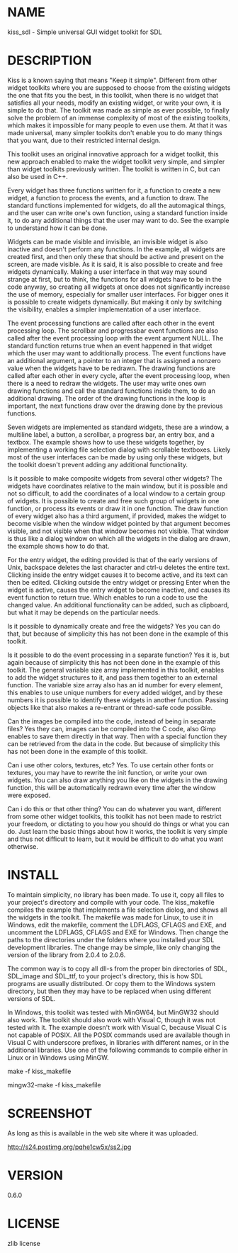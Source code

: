 NAME
====

kiss_sdl - Simple universal GUI widget toolkit for SDL


DESCRIPTION
===========

Kiss is a known saying that means "Keep it simple". Different from
other widget toolkits where you are supposed to choose from the existing
widgets the one that fits you the best, in this toolkit, when there is
no widget that satisfies all your needs, modify an existing widget, or
write your own, it is simple to do that. The toolkit was made as simple
as ever possible, to finally solve the problem of an immense complexity
of most of the existing toolkits, which makes it impossible for many
people to even use them. At that it was made universal, many simpler
toolkits don't enable you to do many things that you want, due to their
restricted internal design.

This toolkit uses an original innovative approach for a widget toolkit,
this new approach enabled to make the widget toolkit very simple, and
simpler than widget toolkits previously written. The toolkit is written
in C, but can also be used in C++.

Every widget has three functions written for it, a function to create a
new widget, a function to process the events, and a function to draw. The
standard functions implemented for widgets, do all the automagical
things, and the user can write one's own function, using a standard
function inside it, to do any additional things that the user may want
to do. See the example to understand how it can be done.

Widgets can be made visible and invisible, an invisible widget is
also inactive and doesn't perform any functions. In the example, all
widgets are created first, and then only these that should be active
and present on the screen, are made visible. As it is said, it is also
possible to create and free widgets dynamically. Making a user interface
in that way may sound strange at first, but to think, the functions
for all widgets have to be in the code anyway, so creating all widgets
at once does not significantly increase the use of memory, especially
for smaller user interfaces. For bigger ones it is possible to create
widgets dynamically. But making it only by switching the visibility,
enables a simpler implementation of a user interface.

The event processing functions are called after each other in the event
processing loop. The scrollbar and progressbar event functions are also
called after the event processing loop with the event argument NULL. The
standard function returns true when an event happened in that widget
which the user may want to additionally process. The event functions
have an additional argument, a pointer to an integer that is assigned a
nonzero value when the widgets have to be redrawn. The drawing functions
are called after each other in every cycle, after the event processing
loop, when there is a need to redraw the widgets. The user may write
ones own drawing functions and call the standard functions inside them,
to do an additional drawing. The order of the drawing functions in the
loop is important, the next functions draw over the drawing done by the
previous functions.

Seven widgets are implemented as standard widgets, these are a window,
a multiline label, a button, a scrollbar, a progress bar, an entry box,
and a textbox. The example shows how to use these widgets together,
by implementing a working file selection dialog with scrollable
textboxes. Likely most of the user interfaces can be made by using only
these widgets, but the toolkit doesn't prevent adding any additional
functionality.

Is it possible to make composite widgets from several other widgets? The
widgets have coordinates relative to the main window, but it is possible
and not so difficult, to add the coordinates of a local window to a
certain group of widgets. It is possible to create and free such group
of widgets in one function, or process its events or draw it in one
function. The draw function of every widget also has a third argument,
if provided, makes the widget to become visible when the window widget
pointed by that argument becomes visible, and not visible when that window
becomes not visible. That window is thus like a dialog window on which
all the widgets in the dialog are drawn, the example shows how to do that.

For the entry widget, the editing provided is that of the early
versions of Unix, backspace deletes the last character and ctrl-u
deletes the entire text. Clicking inside the entry widget causes it
to become active, and its text can then be edited. Clicking outside
the entry widget or pressing Enter when the widget is active, causes
the entry widget to become inactive, and causes its event function to
return true. Which enables to run a code to use the changed value. An
additional functionality can be added, such as clipboard, but what it
may be depends on the particular needs.

Is it possible to dynamically create and free the widgets? Yes you can
do that, but because of simplicity this has not been done in the example
of this toolkit.

Is it possible to do the event processing in a separate function? Yes
it is, but again because of simplicity this has not been done in the
example of this toolkit. The general variable size array implemented
in this toolkit, enables to add the widget structures to it, and pass
them together to an external function. The variable size array also
has an id number for every element, this enables to use unique numbers
for every added widget, and by these numbers it is possible to identify
these widgets in another function. Passing objects like that also makes
a re-entrant or thread-safe code possible.

Can the images be compiled into the code, instead of being in separate
files? Yes they can, images can be compiled into the C code, also Gimp
enables to save them directly in that way. Then with a special function
they can be retrieved from the data in the code. But because of simplicity
this has not been done in the example of this toolkit.

Can i use other colors, textures, etc? Yes. To use certain other fonts
or textures, you may have to rewrite the init function, or write your
own widgets. You can also draw anything you like on the widgets in the
drawing function, this will be automatically redrawn every time after
the window were exposed.

Can i do this or that other thing? You can do whatever you want,
different from some other widget toolkits, this toolkit has not been made
to restrict your freedom, or dictating to you how you should do things
or what you can do. Just learn the basic things about how it works, the
toolkit is very simple and thus not difficult to learn, but it would be
difficult to do what you want otherwise.


INSTALL
=======

To maintain simplicity, no library has been made. To use it, copy
all files to your project's directory and compile with your code. The
kiss_makefile compiles the example that implements a file selection
diolog, and shows all the widgets in the toolkit. The makefile was
made for Linux, to use it in Windows, edit the makefile, comment the
LDFLAGS, CFLAGS and EXE, and uncomment the LDFLAGS, CFLAGS and EXE for
Windows. Then change the paths to the directories under the folders where
you installed your SDL development libraries. The change may be simple,
like only changing the version of the library from 2.0.4 to 2.0.6.

The common way is to copy all dll-s from the proper bin directories of
SDL, SDL_image and SDL_ttf, to your project's directory, this is how SDL
programs are usually distributed. Or copy them to the Windows system
directory, but then they may have to be replaced when using different
versions of SDL.

In Windows, this toolkit was tested with MinGW64, but MinGW32 should also
work. The toolkit should also work with Visual C, though it was not tested
with it. The example doesn't work with Visual C, because Visual C is not
capable of POSIX. All the POSIX commands used are available though in
Visual C with underscore prefixes, in libraries with different names,
or in the additional libraries. Use one of the following commands to
compile either in Linux or in Windows using MinGW.

make -f kiss_makefile

mingw32-make -f kiss_makefile


SCREENSHOT
==========

As long as this is available in the web site where it was uploaded.

http://s24.postimg.org/pqhe1cw5x/ss2.jpg


VERSION
=======

0.6.0


LICENSE
=======

zlib license


